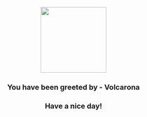 <p align="center">
    <img src="https://raw.githubusercontent.com/PokeAPI/sprites/master/sprites/pokemon/637.png" width="150" height="150">
</p>
<h3 align="center">You have been greeted by - <b>Volcarona</b></h3>
<h3 align="center">Have a nice day!</h3>
